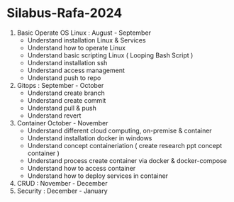 # Silabus-Rafa-2024
1. Basic Operate OS Linux : August - September
   - Understand installation Linux & Services
   - Understand how to operate Linux
   - Understand basic scripting Linux ( Looping Bash Script )
   - Understand installation ssh
   - Understand access management
   - Understand push to repo
2. Gitops : September - October
   - Understand create branch
   - Understand create commit
   - Understand pull & push
   - Understand revert
3. Container October - November
   - Understand different cloud computing, on-premise & container
   - Understand installation docker in windows
   - Understand concept containeriation ( create research ppt concept container )
   - Understand process create container via docker & docker-compose
   - Understand how to access container
   - Understand how to deploy services in container
4. CRUD : November - December
5. Security : December - January 

